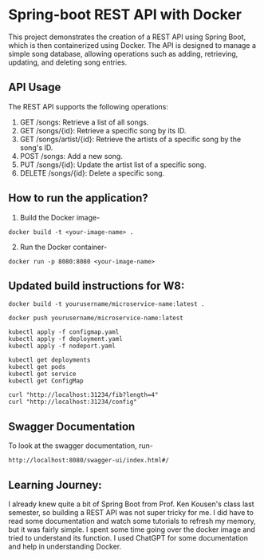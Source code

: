 # Spring-boot REST API with Docker
This project demonstrates the creation of a REST API using Spring Boot, which is then containerized using Docker. The API is designed to manage a simple song database, allowing operations such as adding, retrieving, updating, and deleting song entries.

## API Usage

The REST API supports the following operations:

1. GET /songs: Retrieve a list of all songs.
2. GET /songs/{id}: Retrieve a specific song by its ID.
3. GET /songs/artist/{id}: Retrieve the artists of a specific song by the song's ID.
4. POST /songs: Add a new song.
5. PUT /songs/{id}: Update the artist list of a specific song.
6. DELETE /songs/{id}: Delete a specific song.

## How to run the application?
1. Build the Docker image-
```
docker build -t <your-image-name> .
````
2. Run the Docker container-
```
docker run -p 8080:8080 <your-image-name>
```

## Updated build instructions for W8:
```
docker build -t yourusername/microservice-name:latest .
```

```
docker push yourusername/microservice-name:latest
```

```
kubectl apply -f configmap.yaml
kubectl apply -f deployment.yaml
kubectl apply -f nodeport.yaml
```

```
kubectl get deployments
kubectl get pods
kubectl get service
kubectl get ConfigMap 
```

```
curl "http://localhost:31234/fib?length=4"
curl "http://localhost:31234/config"
```

## Swagger Documentation

To look at the swagger documentation, run-
```
http://localhost:8080/swagger-ui/index.html#/
```

## Learning Journey:
I already knew quite a bit of Spring Boot from Prof. Ken Kousen's class last semester, so building a REST API was not super tricky for me. I did have to read some documentation and watch some tutorials to refresh my memory, but it was fairly simple. I spent some time going over the docker image and tried to understand its function. I used ChatGPT for some documentation and help in understanding Docker.


